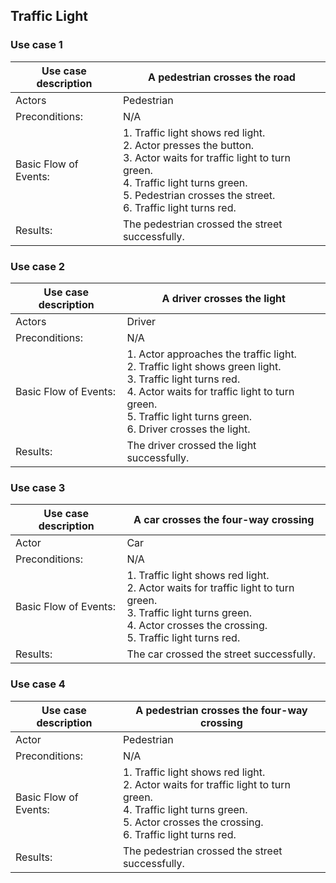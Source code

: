 ## Traffic Light

### Use case 1

|Use case description |A pedestrian crosses the road|
|---|---|
|Actors|Pedestrian|
|Preconditions:|N/A|
|Basic Flow of Events:|1. Traffic light shows red light. <br> 2. Actor presses the button. <br> 3. Actor waits for traffic light to turn green. <br> 4. Traffic light turns green. <br> 5. Pedestrian crosses the street. <br> 6. Traffic light turns red.|
|Results:|The pedestrian crossed the street successfully.|

### Use case 2

|Use case description |A driver crosses the light|
|---|---|
|Actors|Driver|
|Preconditions:|N/A|
|Basic Flow of Events:|1. Actor approaches the traffic light. <br> 2. Traffic light shows green light. <br> 3. Traffic light turns red. <br> 4. Actor waits for traffic light to turn green. <br> 5. Traffic light turns green. <br> 6. Driver crosses the light.| 
|Results:|The driver crossed the light successfully.|

### Use case 3

|Use case description |A car crosses the four-way crossing|
|---|---|
|Actor|Car|
|Preconditions:|N/A|
|Basic Flow of Events:|1. Traffic light shows red light. <br> 2. Actor waits for traffic light to turn green. <br> 3. Traffic light turns green. <br> 4. Actor crosses the crossing. <br> 5. Traffic light turns red.|
|Results:|The car crossed the street successfully.|


### Use case 4

|Use case description |A pedestrian crosses the four-way crossing|
|---|---|
|Actor|Pedestrian|
|Preconditions:|N/A|
|Basic Flow of Events:|1. Traffic light shows red light. <br> 2. Actor waits for traffic light to turn green. <br> 4. Traffic light turns green. <br> 5. Actor crosses the crossing. <br> 6. Traffic light turns red.|
|Results:|The pedestrian crossed the street successfully.|

